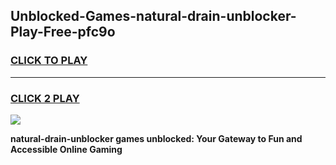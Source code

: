 
## Unblocked-Games-natural-drain-unblocker-Play-Free-pfc9o
<h3>
<a href="https://premium76.site?title=natural-drain-unblocker&ref=23A">CLICK TO PLAY</a></h3>
<hr>

<h3>
<a href="https://premium76.site?title=natural-drain-unblocker&ref=23A">CLICK 2 PLAY</a>
  
</h3>

<a href="https://premium76.site?title=natural-drain-unblocker&ref=23A"><img src="https://clearcache.store/games.png"></a>


**natural-drain-unblocker games unblocked: Your Gateway to Fun and Accessible Online Gaming**
